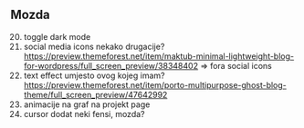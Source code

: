 ## Mozda

20. toggle dark mode
21. social media icons nekako drugacije? https://preview.themeforest.net/item/maktub-minimal-lightweight-blog-for-wordpress/full_screen_preview/38348402 => fora social icons
22. text effect umjesto ovog kojeg imam? https://preview.themeforest.net/item/porto-multipurpose-ghost-blog-theme/full_screen_preview/47642992
43. animacije na graf na projekt page
44. cursor dodat neki fensi, mozda?